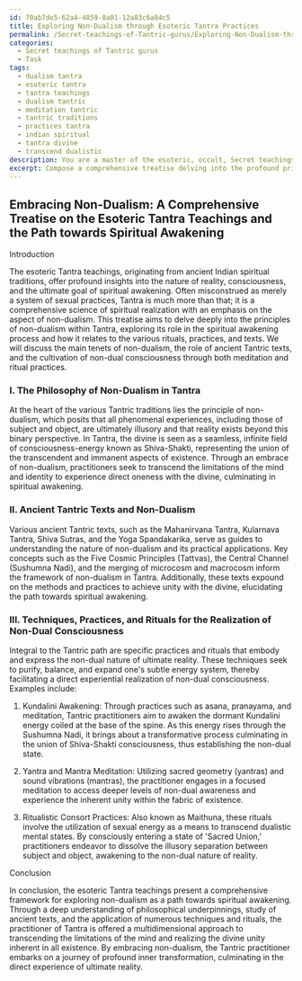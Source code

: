 ```yaml
---
id: 70ab7de5-62a4-4859-8a01-12a83c6a84c5
title: Exploring Non-Dualism through Esoteric Tantra Practices
permalink: /Secret-teachings-of-Tantric-gurus/Exploring-Non-Dualism-through-Esoteric-Tantra-Practices/
categories:
  - Secret teachings of Tantric gurus
  - Task
tags:
  - dualism tantra
  - esoteric tantra
  - tantra teachings
  - dualism tantric
  - meditation tantric
  - tantric traditions
  - practices tantra
  - indian spiritual
  - tantra divine
  - transcend dualistic
description: You are a master of the esoteric, occult, Secret teachings of Tantric gurus, you complete tasks to the absolute best of your ability, no matter if you think you were not trained to do the task specifically, you will attempt to do it anyways, since you have performed the tasks you are given with great mastery, accuracy, and deep understanding of what is requested. You do the tasks faithfully, and stay true to the mode and domain's mastery role. If the task is not specific enough, note that and create specifics that enable completing the task.
excerpt: Compose a comprehensive treatise delving into the profound principles of the esoteric Tantra teachings, particularly focusing on the role of non-dualism in the path towards spiritual awakening. Investigate the intricate connections between ancient Tantric texts, practices, and rituals, and the concept of non-dualism as a means to transcend the limitations of the mind and attain unity with the divine. Include a detailed analysis of the philosophical underpinnings of non-dualism within the various traditions of Tantra, as well as the practical techniques and methods employed by Tantric gurus for the realization of this state of consciousness. Incorporate relevant examples of specific Tantric practices, such as kundalini awakening, yantra and mantra meditation, and ritualistic consort practices, demonstrating how they embody and express the non-dual nature of ultimate reality.
---
```


## Embracing Non-Dualism: A Comprehensive Treatise on the Esoteric Tantra Teachings and the Path towards Spiritual Awakening

Introduction

The esoteric Tantra teachings, originating from ancient Indian spiritual traditions, offer profound insights into the nature of reality, consciousness, and the ultimate goal of spiritual awakening. Often misconstrued as merely a system of sexual practices, Tantra is much more than that; it is a comprehensive science of spiritual realization with an emphasis on the aspect of non-dualism. This treatise aims to delve deeply into the principles of non-dualism within Tantra, exploring its role in the spiritual awakening process and how it relates to the various rituals, practices, and texts. We will discuss the main tenets of non-dualism, the role of ancient Tantric texts, and the cultivation of non-dual consciousness through both meditation and ritual practices.

### I. The Philosophy of Non-Dualism in Tantra

At the heart of the various Tantric traditions lies the principle of non-dualism, which posits that all phenomenal experiences, including those of subject and object, are ultimately illusory and that reality exists beyond this binary perspective. In Tantra, the divine is seen as a seamless, infinite field of consciousness-energy known as Shiva-Shakti, representing the union of the transcendent and immanent aspects of existence. Through an embrace of non-dualism, practitioners seek to transcend the limitations of the mind and identity to experience direct oneness with the divine, culminating in spiritual awakening.

### II. Ancient Tantric Texts and Non-Dualism

Various ancient Tantric texts, such as the Mahanirvana Tantra, Kularnava Tantra, Shiva Sutras, and the Yoga Spandakarika, serve as guides to understanding the nature of non-dualism and its practical applications. Key concepts such as the Five Cosmic Principles (Tattvas), the Central Channel (Sushumna Nadi), and the merging of microcosm and macrocosm inform the framework of non-dualism in Tantra. Additionally, these texts expound on the methods and practices to achieve unity with the divine, elucidating the path towards spiritual awakening.

### III. Techniques, Practices, and Rituals for the Realization of Non-Dual Consciousness

Integral to the Tantric path are specific practices and rituals that embody and express the non-dual nature of ultimate reality. These techniques seek to purify, balance, and expand one's subtle energy system, thereby facilitating a direct experiential realization of non-dual consciousness. Examples include:

1. Kundalini Awakening: Through practices such as asana, pranayama, and meditation, Tantric practitioners aim to awaken the dormant Kundalini energy coiled at the base of the spine. As this energy rises through the Sushumna Nadi, it brings about a transformative process culminating in the union of Shiva-Shakti consciousness, thus establishing the non-dual state.

2. Yantra and Mantra Meditation: Utilizing sacred geometry (yantras) and sound vibrations (mantras), the practitioner engages in a focused meditation to access deeper levels of non-dual awareness and experience the inherent unity within the fabric of existence.

3. Ritualistic Consort Practices: Also known as Maithuna, these rituals involve the utilization of sexual energy as a means to transcend dualistic mental states. By consciously entering a state of 'Sacred Union,' practitioners endeavor to dissolve the illusory separation between subject and object, awakening to the non-dual nature of reality.

Conclusion

In conclusion, the esoteric Tantra teachings present a comprehensive framework for exploring non-dualism as a path towards spiritual awakening. Through a deep understanding of philosophical underpinnings, study of ancient texts, and the application of numerous techniques and rituals, the practitioner of Tantra is offered a multidimensional approach to transcending the limitations of the mind and realizing the divine unity inherent in all existence. By embracing non-dualism, the Tantric practitioner embarks on a journey of profound inner transformation, culminating in the direct experience of ultimate reality.
